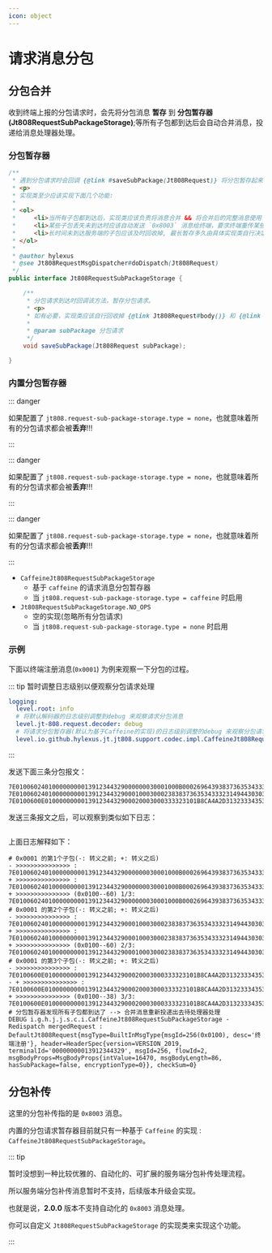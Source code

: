 ```yaml
---
icon: object
---
```


# 请求消息分包

## 分包合并

收到终端上报的分包请求时，会先将分包消息 **暂存** 到 **分包暂存器(Jt808RequestSubPackageStorage)**;等所有子包都到达后会自动合并消息，投递给消息处理器处理。

### 分包暂存器

```java
/**
 * 遇到分包请求时会回调 {@link #saveSubPackage(Jt808Request)} 将分包暂存起来。
 * <p>
 * 实现类至少应该实现下面几个功能:
 *
 * <ol>
 *     <li>当所有子包都到达后，实现类应该负责将消息合并 && 将合并后的完整消息使用 {@link Jt808RequestMsgDispatcher#doDispatch(Jt808Request)} 投递出去</li>
 *     <li>某些子包丢失未到达时应该自动发送 `0x8003` 消息给终端，要求终端重传某些子包</li>
 *     <li>长时间未到达服务端的子包应该及时回收掉, 最长暂存多久由具体实现类自行决定</li>
 * </ol>
 *
 * @author hylexus
 * @see Jt808RequestMsgDispatcher#doDispatch(Jt808Request)
 */
public interface Jt808RequestSubPackageStorage {

    /**
     * 分包请求到达时回调该方法，暂存分包请求。
     * <p>
     * 如有必要，实现类应该自行回收掉 {@link Jt808Request#body()} 和 {@link Jt808Request#rawByteBuf()}
     *
     * @param subPackage 分包请求
     */
    void saveSubPackage(Jt808Request subPackage);

}
```

### 内置分包暂存器

::: danger

如果配置了 `jt808.request-sub-package-storage.type = none`，也就意味着所有的分包请求都会被**丢弃**!!!

:::

::: danger

如果配置了 `jt808.request-sub-package-storage.type = none`，也就意味着所有的分包请求都会被**丢弃**!!!

:::

::: danger

如果配置了 `jt808.request-sub-package-storage.type = none`，也就意味着所有的分包请求都会被**丢弃**!!!

:::

- `CaffeineJt808RequestSubPackageStorage`
    - 基于 `caffeine` 的请求消息分包暂存器
    - 当 `jt808.request-sub-package-storage.type = caffeine` 时启用
- `Jt808RequestSubPackageStorage.NO_OPS`
    - 空的实现(忽略所有分包请求)
    - 当 `jt808.request-sub-package-storage.type = none` 时启用

### 示例

下面以终端注册消息(`0x0001`) 为例来观察一下分包的过程。

::: tip 暂时调整日志级别以便观察分包请求处理

```yaml
logging:
  level.root: info
  # 将默认解码器的日志级别调整到debug 来观察请求分包消息
  level.jt-808.request.decoder: debug
  # 将请求分包暂存器(默认为基于Caffeine的实现)的日志级别调整的debug 来观察分包请求的处理过程
  level.io.github.hylexus.jt.jt808.support.codec.impl.CaffeineJt808RequestSubPackageStorage: debug
```

:::

发送下面三条分包报文：

```shell
7E010060240100000000013912344329000000030001000B00026964393837363534333231747970653030313233343536373831323334353637277E
7E010060240100000000013912344329000100030002383837363534333231494430303030313233343536373831323334353637383837363534357E
7E0100600E010000000001391234432900020003000333323101B8CA4A2D313233343539347E
```

发送三条报文之后，可以观察到类似如下日志：

<p class="">
    <img :src="$withBase('/img/v2/basic/Jt808RequestBody-sub-package.png.png')">
</p> 

上面日志解释如下：

```shell
# 0x0001 的第1个子包(-: 转义之前; +: 转义之后)
- >>>>>>>>>>>>>>> : 7E010060240100000000013912344329000000030001000B00026964393837363534333231747970653030313233343536373831323334353637277E
+ >>>>>>>>>>>>>>> : 7E010060240100000000013912344329000000030001000B00026964393837363534333231747970653030313233343536373831323334353637277E
+ >>>>>>>>>>>>>>> (0x0100--60) 1/3: 7E010060240100000000013912344329000000030001000B00026964393837363534333231747970653030313233343536373831323334353637277E
# 0x0001 的第2个子包(-: 转义之前; +: 转义之后)
- >>>>>>>>>>>>>>> : 7E010060240100000000013912344329000100030002383837363534333231494430303030313233343536373831323334353637383837363534357E
+ >>>>>>>>>>>>>>> : 7E010060240100000000013912344329000100030002383837363534333231494430303030313233343536373831323334353637383837363534357E
+ >>>>>>>>>>>>>>> (0x0100--60) 2/3: 7E010060240100000000013912344329000100030002383837363534333231494430303030313233343536373831323334353637383837363534357E
# 0x0001 的第3个子包(-: 转义之前; +: 转义之后)
- >>>>>>>>>>>>>>> : 7E0100600E010000000001391234432900020003000333323101B8CA4A2D313233343539347E
- + >>>>>>>>>>>>>>> : 7E0100600E010000000001391234432900020003000333323101B8CA4A2D313233343539347E
+ >>>>>>>>>>>>>>> (0x0100--38) 3/3: 7E0100600E010000000001391234432900020003000333323101B8CA4A2D313233343539347E
# 分包暂存器发现所有子包都到达了 --> 合并消息重新投递出去待处理器处理
DEBUG i.g.h.j.j.s.c.i.CaffeineJt808RequestSubPackageStorage - Redispatch mergedRequest : DefaultJt808Request{msgType=BuiltInMsgType{msgId=256(0x0100), desc='终端注册'}, header=HeaderSpec{version=VERSION_2019, terminalId='00000000013912344329', msgId=256, flowId=2, msgBodyProps=MsgBodyProps{intValue=16470, msgBodyLength=86, hasSubPackage=false, encryptionType=0}}, checkSum=0}
```

## 分包补传

这里的分包补传指的是 `0x8003` 消息。

内置的分包请求暂存器目前就只有一种基于 `Caffeine` 的实现 : `CaffeineJt808RequestSubPackageStorage`。

::: tip

暂时没想到一种比较优雅的、自动化的、可扩展的服务端分包补传处理流程。

所以服务端分包补传消息暂时不支持，后续版本升级会实现。

也就是说，**2.0.0** 版本不支持自动化的 `0x8003` 消息处理。

你可以自定义 `Jt808RequestSubPackageStorage` 的实现类来实现这个功能。

:::
